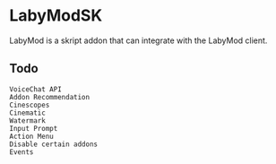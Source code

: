 # LabyModSK
LabyMod is a skript addon that can integrate with the LabyMod client.

## Todo
```
VoiceChat API
Addon Recommendation
Cinescopes
Cinematic
Watermark
Input Prompt
Action Menu
Disable certain addons
Events
```
